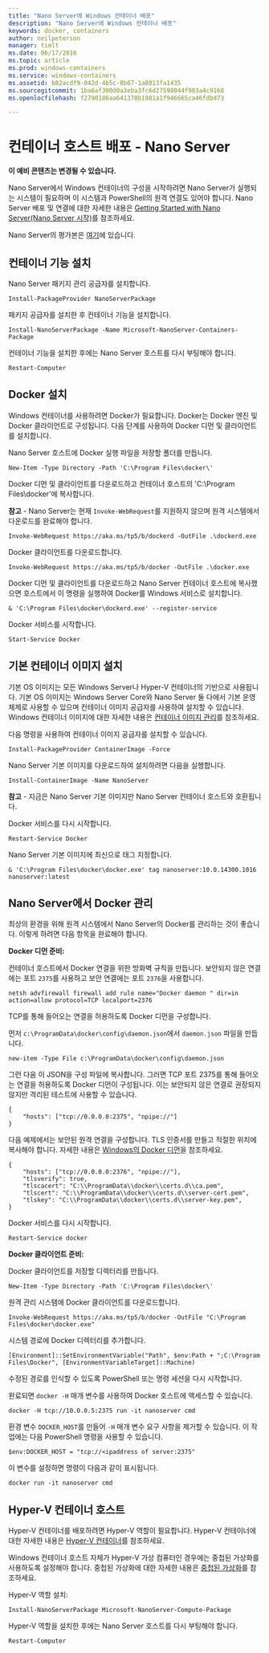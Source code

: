 ```yaml
---
title: "Nano Server에 Windows 컨테이너 배포"
description: "Nano Server에 Windows 컨테이너 배포"
keywords: docker, containers
author: neilpeterson
manager: timlt
ms.date: 06/17/2016
ms.topic: article
ms.prod: windows-containers
ms.service: windows-containers
ms.assetid: b82acdf9-042d-4b5c-8b67-1a8013fa1435
ms.sourcegitcommit: 1ba6af300d0a3eba3fc6d27598044f983a4c9168
ms.openlocfilehash: f2790186aa641378b1981a1f946665ca46fdbd73

---
```


# 컨테이너 호스트 배포 - Nano Server

**이 예비 콘텐츠는 변경될 수 있습니다.** 

Nano Server에서 Windows 컨테이너의 구성을 시작하려면 Nano Server가 실행되는 시스템이 필요하며 이 시스템과 PowerShell의 원격 연결도 있어야 합니다. Nano Server 배포 및 연결에 대한 자세한 내용은 [Getting Started with Nano Server(Nano Server 시작)]( https://technet.microsoft.com/en-us/library/mt126167.aspx)를 참조하세요.

Nano Server의 평가본은 [여기](https://msdn.microsoft.com/en-us/virtualization/windowscontainers/nano_eula)에 있습니다.

## 컨테이너 기능 설치

Nano Server 패키지 관리 공급자를 설치합니다.

```none
Install-PackageProvider NanoServerPackage
```

패키지 공급자를 설치한 후 컨테이너 기능을 설치합니다.

```none
Install-NanoServerPackage -Name Microsoft-NanoServer-Containers-Package
```

컨테이너 기능을 설치한 후에는 Nano Server 호스트를 다시 부팅해야 합니다.

```none
Restart-Computer
```

## Docker 설치

Windows 컨테이너를 사용하려면 Docker가 필요합니다. Docker는 Docker 엔진 및 Docker 클라이언트로 구성됩니다. 다음 단계를 사용하여 Docker 디먼 및 클라이언트를 설치합니다.

Nano Server 호스트에 Docker 실행 파일을 저장할 폴더를 만듭니다.

```none
New-Item -Type Directory -Path 'C:\Program Files\docker\'
```

Docker 디먼 및 클라이언트를 다운로드하고 컨테이너 호스트의 'C:\Program Files\docker\'에 복사합니다. 

**참고** - Nano Server는 현재 `Invoke-WebRequest`를 지원하지 않으며 원격 시스템에서 다운로드를 완료해야 합니다.

```none
Invoke-WebRequest https://aka.ms/tp5/b/dockerd -OutFile .\dockerd.exe
```

Docker 클라이언트를 다운로드합니다.

```none
Invoke-WebRequest https://aka.ms/tp5/b/docker -OutFile .\docker.exe
```

Docker 디먼 및 클라이언트를 다운로드하고 Nano Server 컨테이너 호스트에 복사했으면 호스트에서 이 명령을 실행하여 Docker를 Windows 서비스로 설치합니다.

```none
& 'C:\Program Files\docker\dockerd.exe' --register-service
```

Docker 서비스를 시작합니다.

```none
Start-Service Docker
```

## 기본 컨테이너 이미지 설치

기본 OS 이미지는 모든 Windows Server나 Hyper-V 컨테이너의 기반으로 사용됩니다. 기본 OS 이미지는 Windows Server Core와 Nano Server 둘 다에서 기본 운영 체제로 사용할 수 있으며 컨테이너 이미지 공급자를 사용하여 설치할 수 있습니다. Windows 컨테이너 이미지에 대한 자세한 내용은 [컨테이너 이미지 관리](../management/manage_images.md)를 참조하세요.

다음 명령을 사용하여 컨테이너 이미지 공급자를 설치할 수 있습니다.

```none
Install-PackageProvider ContainerImage -Force
```

Nano Server 기본 이미지를 다운로드하여 설치하려면 다음을 실행합니다.

```none
Install-ContainerImage -Name NanoServer
```

**참고** - 지금은 Nano Server 기본 이미지만 Nano Server 컨테이너 호스트와 호환됩니다.

Docker 서비스를 다시 시작합니다.

```none
Restart-Service Docker
```

Nano Server 기본 이미지에 최신으로 태그 지정합니다.

```none
& 'C:\Program Files\docker\docker.exe' tag nanoserver:10.0.14300.1016 nanoserver:latest
```

## Nano Server에서 Docker 관리

최상의 환경을 위해 원격 시스템에서 Nano Server의 Docker를 관리하는 것이 좋습니다. 이렇게 하려면 다음 항목을 완료해야 합니다.

**Docker 디먼 준비:**

컨테이너 호스트에서 Docker 연결을 위한 방화벽 규칙을 만듭니다. 보안되지 않은 연결에는 포트 `2375`를 사용하고 보안 연결에는 포트 `2376`을 사용합니다.

```none
netsh advfirewall firewall add rule name="Docker daemon " dir=in action=allow protocol=TCP localport=2376
```

TCP를 통해 들어오는 연결을 허용하도록 Docker 디먼을 구성합니다.

먼저 `c:\ProgramData\docker\config\daemon.json`에서 `daemon.json` 파일을 만듭니다.

```none
new-item -Type File c:\ProgramData\docker\config\daemon.json
```

그런 다음 이 JSON을 구성 파일에 복사합니다. 그러면 TCP 포트 2375를 통해 들어오는 연결을 허용하도록 Docker 디먼이 구성됩니다. 이는 보안되지 않은 연결로 권장되지 않지만 격리된 테스트에 사용할 수 있습니다.

```none
{
    "hosts": ["tcp://0.0.0.0:2375", "npipe://"]
}
```

다음 예제에서는 보안된 원격 연결을 구성합니다. TLS 인증서를 만들고 적절한 위치에 복사해야 합니다. 자세한 내용은 [Windows의 Docker 디먼](./docker_windows.md)을 참조하세요.

```none
{
    "hosts": ["tcp://0.0.0.0:2376", "npipe://"],
    "tlsverify": true,
    "tlscacert": "C:\\ProgramData\\docker\\certs.d\\ca.pem",
    "tlscert": "C:\\ProgramData\\docker\\certs.d\\server-cert.pem",
    "tlskey": "C:\\ProgramData\\docker\\certs.d\\server-key.pem",
}
```

Docker 서비스를 다시 시작합니다.

```none
Restart-Service docker
```

**Docker 클라이언트 준비:**

Docker 클라이언트를 저장할 디렉터리를 만듭니다.

```none
New-Item -Type Directory -Path 'C:\Program Files\docker\'
```

원격 관리 시스템에 Docker 클라이언트를 다운로드합니다.

```none
Invoke-WebRequest https://aka.ms/tp5/b/docker -OutFile "C:\Program Files\docker\docker.exe"
```

시스템 경로에 Docker 디렉터리를 추가합니다.

```none
[Environment]::SetEnvironmentVariable("Path", $env:Path + ";C:\Program Files\Docker", [EnvironmentVariableTarget]::Machine)
```

수정된 경로를 인식할 수 있도록 PowerShell 또는 명령 세션을 다시 시작합니다.

완료되면 `docker -H` 매개 변수를 사용하여 Docker 호스트에 액세스할 수 있습니다.

```none
docker -H tcp://10.0.0.5:2375 run -it nanoserver cmd
```

환경 변수 `DOCKER_HOST`를 만들어 `-H` 매개 변수 요구 사항을 제거할 수 있습니다. 이 작업에는 다음 PowerShell 명령을 사용할 수 있습니다.

```none
$env:DOCKER_HOST = "tcp://<ipaddress of server:2375"
```

이 변수를 설정하면 명령이 다음과 같이 표시됩니다.

```none
docker run -it nanoserver cmd
```

## Hyper-V 컨테이너 호스트

Hyper-V 컨테이너를 배포하려면 Hyper-V 역할이 필요합니다. Hyper-V 컨테이너에 대한 자세한 내용은 [Hyper-V 컨테이너](../management/hyperv_container.md)를 참조하세요.

Windows 컨테이너 호스트 자체가 Hyper-V 가상 컴퓨터인 경우에는 중첩된 가상화를 사용하도록 설정해야 합니다. 중첩된 가상화에 대한 자세한 내용은 [중첩된 가상화](https://msdn.microsoft.com/en-us/virtualization/hyperv_on_windows/user_guide/nesting)를 참조하세요.


Hyper-V 역할 설치:

```none
Install-NanoServerPackage Microsoft-NanoServer-Compute-Package
```

Hyper-V 역할을 설치한 후에는 Nano Server 호스트를 다시 부팅해야 합니다.

```none
Restart-Computer
```






<!--HONumber=Jun16_HO3-->


